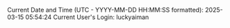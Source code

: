 Current Date and Time (UTC - YYYY-MM-DD HH:MM:SS formatted): 2025-03-15 05:54:24
Current User's Login: luckyaiman
